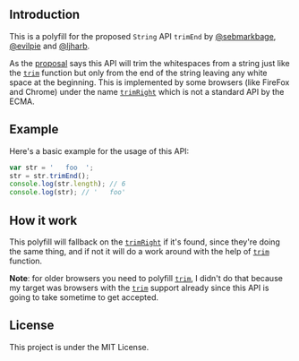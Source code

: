 ## Introduction
This is a polyfill for the proposed `String` API `trimEnd` by [@sebmarkbage](https://github.com/sebmarkbage), [@evilpie](https://github.com/evilpie/) and [@ljharb](https://github.com/ljharb).

As the [proposal](https://github.com/tc39/proposal-string-left-right-trim) says this API will trim the whitespaces from a string just like the [`trim`](https://developer.mozilla.org/en-US/docs/Web/JavaScript/Reference/Global_Objects/String/trim) function but only from the end of the string leaving any white space at the beginning. This is implemented by some browsers (like FireFox and Chrome) under the name [`trimRight`](https://developer.mozilla.org/en-US/docs/Web/JavaScript/Reference/Global_Objects/String/TrimRight) which is not a standard API by the ECMA.

## Example

Here's a basic example for the usage of this API:

```javascript
var str = '   foo  ';
str = str.trimEnd();
console.log(str.length); // 6
console.log(str); // '   foo'
```

## How it work

This polyfill will fallback on the [`trimRight`](https://developer.mozilla.org/en-US/docs/Web/JavaScript/Reference/Global_Objects/String/TrimRight) if it's found, since they're doing the same thing, and if not it will do a work around with the help of [`trim`](https://developer.mozilla.org/en-US/docs/Web/JavaScript/Reference/Global_Objects/String/trim) function.

**Note**: for older browsers you need to polyfill [`trim`](https://developer.mozilla.org/en-US/docs/Web/JavaScript/Reference/Global_Objects/String/trim), I didn't do that because my target was browsers with the [`trim`](https://developer.mozilla.org/en-US/docs/Web/JavaScript/Reference/Global_Objects/String/trim) support already since this API is going to take sometime to get accepted.

## License

This project is under the MIT License.